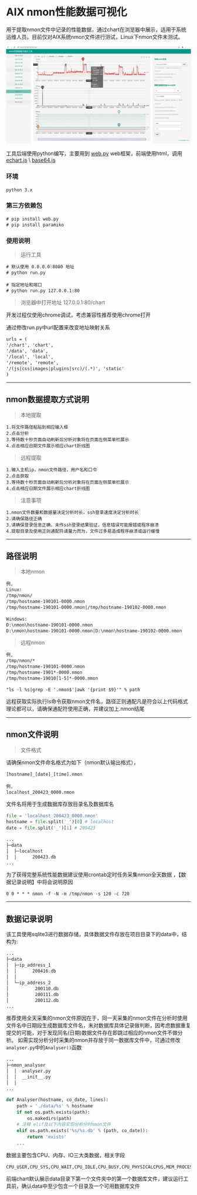 # AIX nmon性能数据可视化

用于提取nmon文件中记录的性能数据，通过chart在浏览器中展示，适用于系统运维人员。目前仅对AIX系统nmon文件进行测试，Linux下nmon文件未测试。

![avatar](https://github.com/u2mycat/nmon_visualization/blob/master/main.png)

工具后端使用python编写，主要用到 [web.py](https://webpy.org/) web框架，前端使用html，调用 [echart.js](https://echarts.apache.org/zh/index.html) \\ [base64.js](https://github.com/dankogai/js-base64)

### 环境
    
    python 3.x

### 第三方依赖包

    # pip install web.py
    # pip install paramiko

### 使用说明

> 运行工具

    # 默认使用 0.0.0.0:8080 地址
    # python run.py

    # 指定地址和端口
    # python run.py 127.0.0.1:80

> 浏览器中打开地址 127.0.0.1:80/chart

开发过程仅使用chrome调试，考虑兼容性推荐使用chrome打开

通过修改run.py中url配置来改变地址映射关系

    urls = (
    '/chart', 'chart',
    '/data', 'data',
    '/local', 'local',
    '/remote', 'remote',
    '/(js|css|images|plugins|src)/(.*)', 'static'
    )

---

## nmon数据提取方式说明
> 本地提取
    
    1.将文件路径粘贴到相应输入框
    2.点击分析
    3.等待数十秒页面自动刷新后分析对象将在页面左侧菜单栏展示
    4.点击相应日期文件展示相应chart折线图

> 远程提取

    1.输入主机ip，nmon文件路径，用户名和口令
    2.点击获取
    3.等待数十秒页面自动刷新后分析对象将在页面左侧菜单栏展示
    4.点击相应日期文件展示相应chart折线图

> 注意事项

    1.nmon文件数量和数据量决定分析时长，ssh登录速度决定分析时长
    2.请确保路径正确
    3.请确保登录信息正确，未作ssh登录结果验证，信息错误可能报错或程序崩溃
    4.提取目录及使用正则通配符请量力而为，文件过多易造成程序崩溃或运行缓慢
---

## 路径说明

> 本地nmon
    
    例,   
    Linux:
    /tmp/nmon/
    /tmp/hostname-190101-0000.nmon
    /tmp/hostname-190101-0000.nmon|/tmp/hostname-190102-0000.nmon

    Windows:
    D:\nmon\hostname-190101-0000.nmon
    D:\nmon\hostname-190101-0000.nmon|D:\nmon\hostname-190102-0000.nmon

> 远程nmon

    例,
    /tmp/nmon/*
    /tmp/hostname-190101-0000.nmon
    /tmp/hostname-1901*-0000.nmon
    /tmp/hostname-19010[1-5]*-0000.nmon

`"ls -l %s|grep -E '.nmon$'|awk '{print $9}'" % path`

远程获取实际执行ls命令获取nmon文件名，路径正则通配凡是符合以上代码格式理论都可以，请确保通配符使用正确，并建议加上.nmon结尾

---

## nmon文件说明

> 文件格式

请确保nmon文件命名格式为如下（nmon默认输出格式），

    [hostname]_[date]_[time].nmon

    例,
    localhost_200423_0000.nmon


文件名将用于生成数据库存放目录名及数据库名


```python
file = 'localhost_200423_0000.nmon'
hostname = file.split('_')[0] # localhost
date = file.split('_')[1] # 200423
```
    ...
    ├─data
    │  ├─localhost
    │  │      200423.db
    ...

为了获得完整系统性能数据建议使用crontab定时任务采集nmon全天数据
，【数据记录说明】中将会说明原因

    0 0 * * * nmon -f -N -m /tmp/nmon -s 120 -c 720


---

## 数据记录说明

该工具使用sqlite3进行数据存储，具体数据文件存放在项目目录下的data中，结构为:

    ...
    ├─data
    │  ├─ip_address_1
    │  │      200416.db
    │  │
    │  └─ip_address_2
    │          200110.db
    │          200111.db
    │          200112.db
    ...


推荐使用全天采集的nmon文件原因在于，同一天采集的nmon文件在分析时使用文件名中日期段生成数据库文件名，未对数据库具体记录做判断，因考虑数据重复提交的可能，对于发现同名(日期)数据文件存在即跳过相应的nmon文件不做分析。
    如需实现分析分时采集的nmon并存放于同一数据库文件中，可通过修改`analyser.py`中的`Analyser()`函数
    
    ...
    ├─nmon_analyser
    │  │  analyser.py
    │  │  __init__.py
    │  │
    ...

```python
def Analyser(hostname, co_date, lines):
    path = './data/%s' % hostname
    if not os.path.exists(path):
        os.makedirs(path)
    # 注释 elif及以下内容实现分析分时nmon文件
    elif os.path.exists('%s/%s.db' % (path, co_date)):
        return 'exists'
    ...
```

数据主要包含CPU、内存、IO三大类数据，相关字段
    
    CPU_USER,CPU_SYS,CPU_WAIT,CPU_IDLE,CPU_BUSY,CPU_PHYSICALCPUS,MEM_PROCESS,MEM_FSCACHE,MEM_SYSTEM,MEM_FREE,MEM_PINNED,MEM_USER,IO
    
前端chart默认展示data目录下第一个文件夹中的第一个数据库文件，建议运行工具前，确认data中至少包含一个目录及一个可用数据库文件



